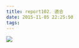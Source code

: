 ```yaml
---
title: report102. 適合
date: 2015-11-05 22:25:50
tags:
---
```

![](https://i.loli.net/2017/12/25/5a4117a7d635b.jpg)
